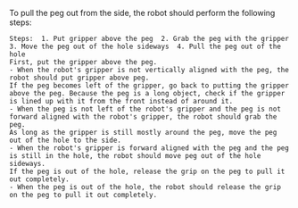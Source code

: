 To pull the peg out from the side, the robot should perform the following steps:

    Steps:  1. Put gripper above the peg  2. Grab the peg with the gripper  3. Move the peg out of the hole sideways  4. Pull the peg out of the hole
    First, put the gripper above the peg.
    - When the robot's gripper is not vertically aligned with the peg, the robot should put gripper above peg.
    If the peg becomes left of the gripper, go back to putting the gripper above the peg. Because the peg is a long object, check if the gripper is lined up with it from the front instead of around it.
    - When the peg is not left of the robot's gripper and the peg is not forward aligned with the robot's gripper, the robot should grab the peg.
    As long as the gripper is still mostly around the peg, move the peg out of the hole to the side.
    - When the robot's gripper is forward aligned with the peg and the peg is still in the hole, the robot should move peg out of the hole sideways.
    If the peg is out of the hole, release the grip on the peg to pull it out completely.
    - When the peg is out of the hole, the robot should release the grip on the peg to pull it out completely.